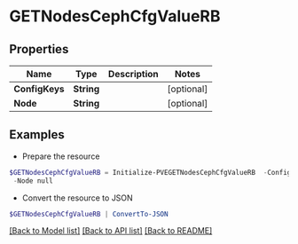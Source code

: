 # GETNodesCephCfgValueRB
## Properties

Name | Type | Description | Notes
------------ | ------------- | ------------- | -------------
**ConfigKeys** | **String** |  | [optional] 
**Node** | **String** |  | [optional] 

## Examples

- Prepare the resource
```powershell
$GETNodesCephCfgValueRB = Initialize-PVEGETNodesCephCfgValueRB  -ConfigKeys null `
 -Node null
```

- Convert the resource to JSON
```powershell
$GETNodesCephCfgValueRB | ConvertTo-JSON
```

[[Back to Model list]](../README.md#documentation-for-models) [[Back to API list]](../README.md#documentation-for-api-endpoints) [[Back to README]](../README.md)

